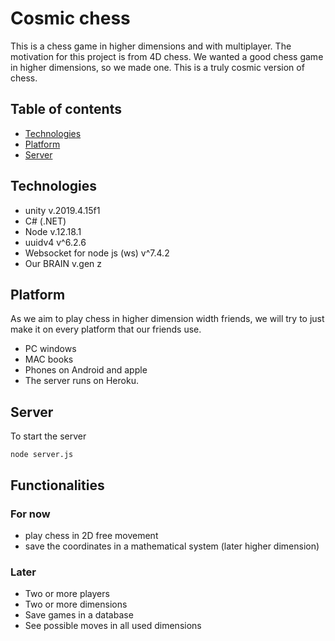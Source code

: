 # Cosmic chess
This is a chess game in higher dimensions and with multiplayer.
The motivation for this project is from 4D chess. We wanted a good chess game in higher dimensions, so we made one. This is a truly cosmic version of chess.


## Table of contents
* [Technologies](#Technologies)
* [Platform](#Platform)
* [Server](#Server)


## Technologies
- unity v.2019.4.15f1
- C# (.NET)
- Node v.12.18.1
- uuidv4 v^6.2.6
- Websocket for node js (ws) v^7.4.2
- Our BRAIN v.gen z

## Platform
As we aim to play chess in higher dimension width friends, we will try to just make it on every platform that our friends use.
- PC windows
- MAC books
- Phones on Android and apple
- The server runs on Heroku.

## Server
To start the server
```
node server.js
```

## Functionalities 

### For now
- play chess in 2D free movement
- save the coordinates in a mathematical system (later higher dimension)

### Later
- Two or more players
- Two or more dimensions
- Save games in a database
- See possible moves in all used dimensions

